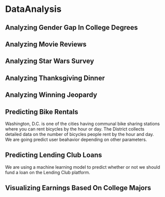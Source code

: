 # DataAnalysis

## Analyzing Gender Gap In College Degrees
## Analyzing Movie Reviews
## Analyzing Star Wars Survey
## Analyzing Thanksgiving Dinner
## Analyzing Winning Jeopardy
## Predicting Bike Rentals
Washington, D.C. is one of the cities having communal bike sharing stations where you can rent bicycles by the hour or day. The District collects detailed data on the number of bicycles people rent by the hour and day. We are going predict user beahavior depending on other parameters.
## Predicting Lending Club Loans
We are using a machine learning model to predict whether or not we should fund a loan on the Lending Club platform.
## Visualizing Earnings Based On College Majors
